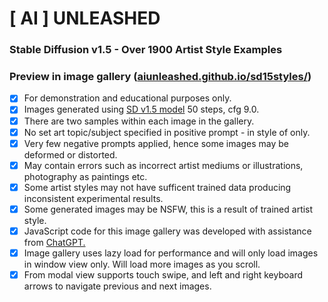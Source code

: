 # [ AI ] UNLEASHED
### Stable Diffusion v1.5 - Over 1900 Artist Style Examples
### Preview in image gallery ([aiunleashed.github.io/sd15styles/](https://aiunleashed.github.io/sd15styles/))

- [x] For demonstration and educational purposes only.
- [x] Images generated using <a href="https://huggingface.co/spaces/runwayml/stable-diffusion-v1-5" target="_blank">SD v1.5 model</a> 50 steps, cfg 9.0.
- [x] There are two samples within each image in the gallery.
- [x] No set art topic/subject specified in positive prompt - in style of only.
- [x] Very few negative prompts applied, hence some images may be deformed or distorted.
- [x] May contain errors such as incorrect artist mediums or illustrations, photography as paintings etc.
- [x] Some artist styles may not have sufficent trained data producing inconsistent experimental results.
- [x] Some generated images may be NSFW, this is a result of trained artist style.
- [x] JavaScript code for this image gallery was developed with assistance from <a href="https://chat.openai.com" target="_blank">ChatGPT.</a>
- [x] Image gallery uses lazy load for performance and will only load images in window view only. Will load more images as you scroll.
- [x] From modal view supports touch swipe, and left and right keyboard arrows to navigate previous and next images.
